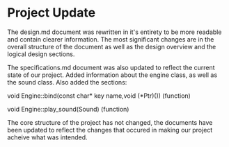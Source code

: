 # Project Update

The design.md document was rewritten in it's entirety to be more readable and contain clearer information.
The most significant changes are in the overall structure of the document as well as the design overview and the logical design sections.

The specifications.md document was also updated to reflect the current state of our project. 
Added information about the engine class, as well as the sound class. Also added the sections:

void Engine::bind(const char* key name,void (*Ptr)()) (function)

void Engine::play_sound(Sound) (function)

The core structure of the project has not changed, the documents have been updated to reflect the changes that occured in making our project acheive what was intended. 

